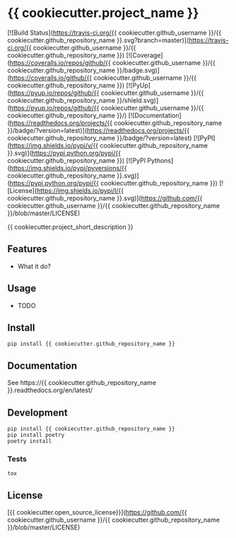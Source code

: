 # {{ cookiecutter.project_name }}

[![Build Status](https://travis-ci.org/{{ cookiecutter.github_username }}/{{ cookiecutter.github_repository_name }}.svg?branch=master)](https://travis-ci.org/{{ cookiecutter.github_username }}/{{ cookiecutter.github_repository_name }})
[![Coverage](https://coveralls.io/repos/github/{{ cookiecutter.github_username }}/{{ cookiecutter.github_repository_name }}/badge.svg)](https://coveralls.io/github/{{ cookiecutter.github_username }}/{{ cookiecutter.github_repository_name }})
[![PyUp](https://pyup.io/repos/github/{{ cookiecutter.github_username }}/{{ cookiecutter.github_repository_name }}/shield.svg)](https://pyup.io/repos/github/{{ cookiecutter.github_username }}/{{ cookiecutter.github_repository_name }}/)
[![Documentation](https://readthedocs.org/projects/{{ cookiecutter.github_repository_name }}/badge/?version=latest)](https://readthedocs.org/projects/{{ cookiecutter.github_repository_name }}/badge/?version=latest)
[![PyPI](https://img.shields.io/pypi/v/{{ cookiecutter.github_repository_name }}.svg)](https://pypi.python.org/pypi/{{ cookiecutter.github_repository_name }})
[![PyPI Pythons](https://img.shields.io/pypi/pyversions/{{ cookiecutter.github_repository_name }}.svg)](https://pypi.python.org/pypi/{{ cookiecutter.github_repository_name }})
[![License](https://img.shields.io/pypi/l/{{ cookiecutter.github_repository_name }}.svg)](https://github.com/{{ cookiecutter.github_username }}/{{ cookiecutter.github_repository_name }}/blob/master/LICENSE)

{{ cookiecutter.project_short_description }}

## Features

* What it do?

## Usage

* TODO

## Install

```console
pip install {{ cookiecutter.github_repository_name }}
```

## Documentation
See https://{{ cookiecutter.github_repository_name }}.readthedocs.org/en/latest/

## Development
```console
pip install {{ cookiecutter.github_repository_name }}
pip install poetry
poetry install
```

### Tests
```console
tox
```

## License
[{{ cookiecutter.open_source_license}}](https://github.com/{{ cookiecutter.github_username }}/{{ cookiecutter.github_repository_name }}/blob/master/LICENSE)

